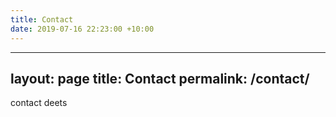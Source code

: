 ```yaml
---
title: Contact
date: 2019-07-16 22:23:00 +10:00
---
```


---
layout: page
title: Contact
permalink: /contact/
---
contact deets